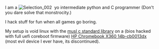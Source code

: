 I am a ![Selection_002](https://github.com/user-attachments/assets/79244432-804e-43fc-8789-52493ec37c48) ​ yo intermediate python and C programmer (Don't you dare solve that monstrocity.) 

I hack stuff for fun when all games go boring.

My setup is void linux with the [musl c standard library](http://musl.cc/) on a (bios hacked with full uefi coreboot firmware) [HP Chromebook X360 14b-cb0013dx](https://www.google.com/search?q=HP+Chromebook+X360+14b-cb0013dx&sca_esv=37cfade011399915&sca_upv=1&sxsrf=ADLYWILlrejwgKFht1smOhMdW8clNDbVlA%3A1724016207999&source=hp&ei=T2bCZrXoOtXE0PEPuPPi6Qk&iflsig=AL9hbdgAAAAAZsJ0XyyCFmcNifXm8WD6yFgoOyLW7FRb&ved=0ahUKEwj1y6btvP-HAxVVIjQIHbi5OJ0Q4dUDCBg&uact=5&oq=HP+Chromebook+X360+14b-cb0013dx&gs_lp=Egdnd3Mtd2l6Ih9IUCBDaHJvbWVib29rIFgzNjAgMTRiLWNiMDAxM2R4MggQLhiABBjlBDIGEAAYFhgeMgsQABiABBiGAxiKBTILEAAYgAQYhgMYigUyCxAAGIAEGIYDGIoFMggQABiABBiiBDIIEAAYgAQYogRIoQRQAFgAcAB4AJABAJgBlAGgAZQBqgEDMC4xuAEDyAEA-AEC-AEBmAIBoAKnAZgDAJIHAzAuMaAHyQc&sclient=gws-wiz) (most evil device I ever have, its discontinued). 
